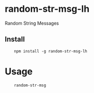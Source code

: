 # random-str-msg-lh
Random String Messages

## Install

```npm
    npm install -g random-str-msg-lh
```

# Usage

```bash
    random-str-msg
```